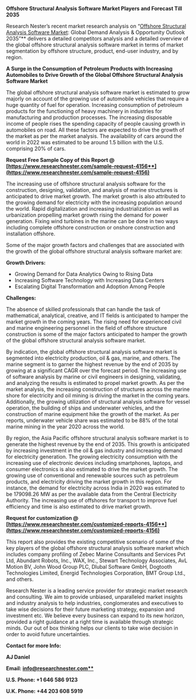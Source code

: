 ﻿**Offshore Structural Analysis Software Market Players and Forecast Till 2035**

Research Nester’s recent market research analysis on “[Offshore Structural Analysis Software Market](https://www.researchnester.com/reports/offshore-structural-analysis-software-market/4156): Global Demand Analysis & Opportunity Outlook 2035”** delivers a detailed competitors analysis and a detailed overview of the global offshore structural analysis software market in terms of market segmentation by offshore structure, product, end-user industry, and by region. 

**A Surge in the Consumption of Petroleum Products with Increasing Automobiles to Drive Growth of the Global Offshore Structural Analysis Software Market**

The global offshore structural analysis software market is estimated to grow majorly on account of the growing use of automobile vehicles that require a huge quantity of fuel for operation. Increasing consumption of petroleum products for the functioning of heavy machinery in industries for manufacturing and production processes. The increasing disposable income of people rises the spending capacity of people causing growth in automobiles on road. All these factors are expected to drive the growth of the market as per the market analysis. The availability of cars around the world in 2022 was estimated to be around 1.5 billion with the U.S. comprising 20% of cars. 

**Request Free Sample Copy of this Report @ [https://www.researchnester.com/sample-request-4156**](https://www.researchnester.com/sample-request-4156)**

The increasing use of offshore structural analysis software for the construction, designing, validation, and analysis of marine structures is anticipated to drive market growth. The market growth is also attributed to the growing demand for electricity with the increasing population around the world. Rapid digitalization and increasing industrialization as well as urbanization propelling market growth rising the demand for power generation. Fixing wind turbines in the marine can be done in two ways including complete offshore construction or onshore construction and installation offshore. 

Some of the major growth factors and challenges that are associated with the growth of the global offshore structural analysis software market are:

**Growth Drivers:**

- Growing Demand for Data Analytics Owing to Rising Data
- Increasing Software Technology with Increasing Data Centers
- Escalating Digital Transformation and Adoption Among People

**Challenges:**

The absence of skilled professionals that can handle the task of mathematical, analytical, creative, and IT fields is anticipated to hamper the market growth in the coming years. The rising need for experienced civil and marine engineering personnel in the field of offshore structure construction is some of the major factors anticipated to hamper the growth of the global offshore structural analysis software market.

By indication, the global offshore structural analysis software market is segmented into electricity production, oil & gas, marine, and others. The marine segment is to garner the highest revenue by the end of 2035 by growing at a significant CAGR over the forecast period. The increasing use of software analysis by marine or civil engineers in designing, validating, and analyzing the results is estimated to propel market growth. As per the market analysis, the increasing construction of structures across the marine shore for electricity and oil mining is driving the market in the coming years. Additionally, the growing utilization of structural analysis software for vessel operation, the building of ships and underwater vehicles, and the construction of marine equipment hike the growth of the market. As per reports, underwater vehicle share was estimated to be 88% of the total marine mining in the year 2020 across the world. 

By region, the Asia Pacific offshore structural analysis software market is to generate the highest revenue by the end of 2035. This growth is anticipated by increasing investment in the oil & gas industry and increasing demand for electricity generation. The growing electricity consumption with the increasing use of electronic devices including smartphones, laptops, and consumer electronics is also estimated to drive the market growth. The growing use of conventional and renewable sources such as petroleum products, and electricity driving the market growth in this region.  For instance, the demand for electricity across India in 2020 was estimated to be 179098.26 MW as per the available data from the Central Electricity Authority. The increasing use of offshores for transport to improve fuel efficiency and time is also estimated to drive market growth. 

**Request for customization @ [https://www.researchnester.com/customized-reports-4156**](https://www.researchnester.com/customized-reports-4156)**

This report also provides the existing competitive scenario of some of the key players of the global offshore structural analysis software market which includes company profiling of Zebec Marine Consultants and Services Pvt Ltd, Abundant Robots, Inc., WAX, Inc., Stewart Technology Associates, AvL Motion BV, John Wood Group PLC, Dlubal Software GmbH, Dogtooth Technologies Limited, Energid Technologies Corporation, BMT Group Ltd., and others.      

Research Nester is a leading service provider for strategic market research and consulting. We aim to provide unbiased, unparalleled market insights and industry analysis to help industries, conglomerates and executives to take wise decisions for their future marketing strategy, expansion and investment etc. We believe every business can expand to its new horizon, provided a right guidance at a right time is available through strategic minds. Our out of box thinking helps our clients to take wise decision in order to avoid future uncertainties.

**Contact for more Info:**

**AJ Daniel**

**Email: [info@researchnester.com**](mailto:info@researchnester.com)**

**U.S. Phone: +1 646 586 9123** 

**U.K. Phone: +44 203 608 5919**


